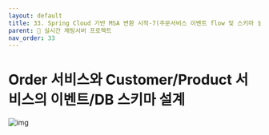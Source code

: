 ```yaml
---
layout: default
title: 33. Spring Cloud 기반 MSA 변환 시작-7(주문서비스 이벤트 flow 및 스키마 설계)
parent: 📌 실시간 채팅서버 프로젝트
nav_order: 33
---
```


# Order 서비스와 Customer/Product 서비스의 이벤트/DB 스키마 설계

![img](../../../assets/img/msa/20.svg)
